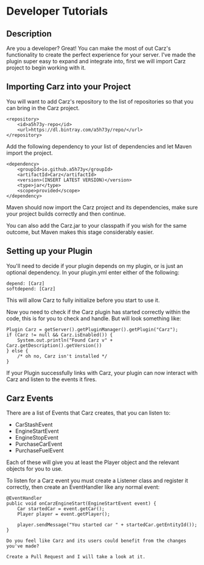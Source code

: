 Developer Tutorials
======

## Description

Are you a developer? Great! You can make the most of out Carz's functionality to create the perfect experience for your server. I've made the plugin super easy to expand and integrate into, first we will import Carz project to begin working with it.

## Importing Carz into your Project

You will want to add Carz's repository to the list of repositories so that you can bring in the Carz project.

```
<repository>
    <id>a5h73y-repo</id>
    <url>https://dl.bintray.com/a5h73y/repo/</url>
</repository>
```

Add the following dependency to your list of dependencies and let Maven import the project.

```
<dependency>
    <groupId>io.github.a5h73y</groupId>
    <artifactId>Carz</artifactId>
    <version>(INSERT LATEST VERSION)</version>
    <type>jar</type>
    <scope>provided</scope>
</dependency>
```

Maven should now import the Carz project and its dependencies, make sure your project builds correctly and then continue.

You can also add the Carz.jar to your classpath if you wish for the same outcome, but Maven makes this stage considerably easier.

## Setting up your Plugin

You'll need to decide if your plugin depends on my plugin, or is just an optional dependency. In your plugin.yml enter either of the following:

```
depend: [Carz]
softdepend: [Carz]
```

This will allow Carz to fully initialize before you start to use it.

Now you need to check if the Carz plugin has started correctly within the code, this is for you to check and handle. But will look something like: 

```
Plugin Carz = getServer().getPluginManager().getPlugin("Carz");
if (Carz != null && Carz.isEnabled()) {
    System.out.println("Found Carz v" + Carz.getDescription().getVersion())
} else {
    /* oh no, Carz isn't installed */
}
```

If your Plugin successfully links with Carz, your plugin can now interact with Carz and listen to the events it fires.

## Carz Events

There are a list of Events that Carz creates, that you can listen to:

- CarStashEvent
- EngineStartEvent
- EngineStopEvent
- PurchaseCarEvent
- PurchaseFuelEvent

Each of these will give you at least the Player object and the relevant objects for you to use.

To listen for a Carz event you must create a Listener class and register it correctly, then create an EventHandler like any normal event:

```
@EventHandler
public void onCarzEngineStart(EngineStartEvent event) {
    Car startedCar = event.getCar();
    Player player = event.getPlayer();

    player.sendMessage("You started car " + startedCar.getEntityId());
}
```

    Do you feel like Carz and its users could benefit from the changes you've made?
    
    Create a Pull Request and I will take a look at it.


